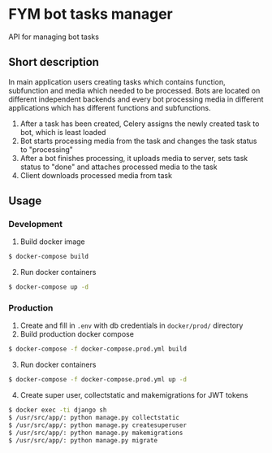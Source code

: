 # FYM bot tasks manager
API for managing bot tasks

## Short description
In main application users creating tasks which contains function, subfunction and media which needed to be processed.
Bots are located on different independent backends and every bot processing media in different applications which
has different functions and subfunctions. 
1. After a task has been created, Celery assigns the newly created task to bot, which is least loaded
2. Bot starts processing media from the task and changes the task status to "processing"
3. After a bot finishes processing, it uploads media to server, sets task status to "done" and attaches processed media to the task
4. Client downloads processed media from task

## Usage

### Development
1. Build docker image
```bash
$ docker-compose build
```
2. Run docker containers
```bash
$ docker-compose up -d
```

### Production
1. Create and fill in `.env` with db credentials in ```docker/prod/``` directory
2. Build production docker compose
```bash
$ docker-compose -f docker-compose.prod.yml build
```
3. Run docker containers
```bash
$ docker-compose -f docker-compose.prod.yml up -d
```
4. Create super user, collectstatic and makemigrations for JWT tokens
```bash
$ docker exec -ti django sh
$ /usr/src/app/: python manage.py collectstatic
$ /usr/src/app/: python manage.py createsuperuser
$ /usr/src/app/: python manage.py makemigrations
$ /usr/src/app/: python manage.py migrate
```
